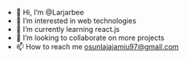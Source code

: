 - 👋 Hi, I’m @Larjarbee
- 👀 I’m interested in web technologies
- 🌱 I’m currently learning react.js
- 💞️ I’m looking to collaborate on more projects
- 📫 How to reach me osunlajajamiu97@gmail.com

<!---
Larjarbee/Larjarbee is a ✨ special ✨ repository because its `README.md` (this file) appears on your GitHub profile.
You can click the Preview link to take a look at your changes.
--->
